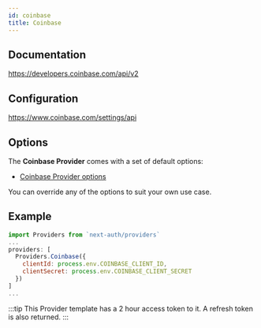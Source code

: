 ```yaml
---
id: coinbase
title: Coinbase 
---
```


## Documentation

https://developers.coinbase.com/api/v2      

## Configuration

https://www.coinbase.com/settings/api

## Options

The **Coinbase Provider** comes with a set of default options:

- [Coinbase Provider options](https://github.com/nextauthjs/next-auth/blob/main/src/providers/coinbase.js)

You can override any of the options to suit your own use case.

## Example

```js
import Providers from `next-auth/providers`
...
providers: [
  Providers.Coinbase({
    clientId: process.env.COINBASE_CLIENT_ID,
    clientSecret: process.env.COINBASE_CLIENT_SECRET
  })
]
...
```

:::tip
This Provider template has a 2 hour access token to it. A refresh token is also returned.
:::

